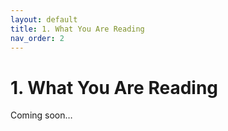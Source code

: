 ```yaml
---
layout: default
title: 1. What You Are Reading
nav_order: 2
---
```


# 1. What You Are Reading

Coming soon…